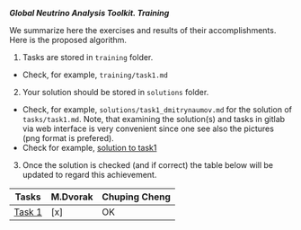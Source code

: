 ***Global Neutrino Analysis Toolkit. Training***

We summarize here the exercises and results of their accomplishments. Here is the proposed algorithm.
1. Tasks are stored in `training` folder. 
 * Check, for example, `training/task1.md`
2. Your solution should be stored in `solutions` folder. 
 * Check, for example, `solutions/task1_dmitrynaumov.md` for the solution of `tasks/task1.md`. Note, that examining the solution(s) and tasks in gitlab 
   via web interface is very convenient since one see also the pictures (png format is prefered).
 * Check for example, [solution to task1](solutions/task1_dmitrynaumov.md)
3. Once the solution is checked (and if correct) the table below will be updated to regard this achievement.

| Tasks | M.Dvorak | Chuping Cheng | 
| ----- | -------- | ------------- | 
| [Task 1](tasks/task1) | [x]   | OK|


